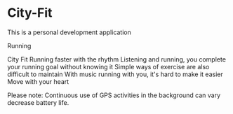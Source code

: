 # City-Fit
This is a personal development application

Running

City Fit
Running faster with the rhythm
Listening and running, you complete your running goal without knowing it
Simple ways of exercise are also difficult to maintain
With music running with you, it's hard to make it easier
Move with your heart

Please note: Continuous use of GPS activities in the background can vary decrease battery life.
